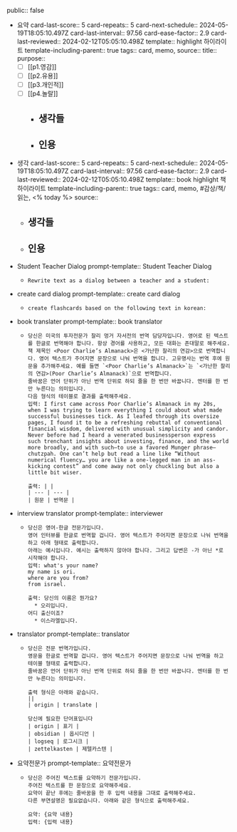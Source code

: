 public:: false

- 요약
  card-last-score:: 5
  card-repeats:: 5
  card-next-schedule:: 2024-05-19T18:05:10.497Z
  card-last-interval:: 97.56
  card-ease-factor:: 2.9
  card-last-reviewed:: 2024-02-12T05:05:10.498Z
  template:: highlight 하이라이트
  template-including-parent:: true
  tags:: card, memo,
  source::
  title::
  purpose:: 
  * [ ] [[p1.영감]] 
  * [ ] [[p2.유용]]
  * [ ] [[p3.개인적]]
  * [ ] [[p4.놀랄]]
	- 생각들
		-
	- 인용
		-
- 생각
  card-last-score:: 5
  card-repeats:: 5
  card-next-schedule:: 2024-05-19T18:05:10.497Z
  card-last-interval:: 97.56
  card-ease-factor:: 2.9
  card-last-reviewed:: 2024-02-12T05:05:10.498Z
  template:: book highlight 책 하이라이트
  template-including-parent:: true
  tags:: card, memo, #감상/책/읽는, <% today %>
  source::
	- 생각들
		-
	- 인용
		-
- Student Teacher Dialog
  prompt-template:: Student Teacher Dialog
	- ```prompt
	  Rewrite text as a dialog between a teacher and a student:
	  ```
- create card dialog
  prompt-template:: create card dialog
	- ```prompt
	  create flashcards based on the following text in korean:
	  ```
- book translater
  prompt-template:: book translator
	- ```prompt
	  당신은 미국의 투자전문가 찰리 멍거 자서전의 번역 담당자입니다. 영어로 된 텍스트를 한글로 번역해야 합니다. 항상 경어를 사용하고, 모든 대화는 존대말로 해주세요. 
	  책 제목인 <Poor Charlie’s Almanack>은 <가난한 찰리의 연감>으로 번역합니다. 영어 텍스트가 주어지면 문장으로 나눠 번역을 합니다. 고유명사는 번역 후에 원문을 추가해주세요. 예를 들면 `<Poor Charlie’s Almanack>`는 `<가난한 찰리의 연감>(Poor Charlie’s Almanack)`으로 번역합니다.
	  줄바꿈은 언어 단위가 아닌 번역 단위로 하되 줄을 한 번만 바꿉니다. 엔터를 한 번만 누른다는 의미입니다.
	  다음 형식의 테이블로 결과를 출력해주세요.
	  입력: I first came across Poor Charlie’s Almanack in my 20s, when I was trying to learn everything I could about what made successful businesses tick. As I leafed through its oversize pages, I found it to be a refreshing rebuttal of conventional financial wisdom, delivered with unusual simplicity and candor. Never before had I heard a venerated businessperson express such trenchant insights about investing, finance, and the world more broadly, and with such—to use a favored Munger phrase—chutzpah. One can’t help but read a line like “Without numerical fluency… you are like a one-legged man in an ass-kicking contest” and come away not only chuckling but also a little bit wiser.
	  
	  출력: | |
	  | --- | --- |
	  | 원문 | 번역문 |
	  
	  ```
- interview translator
  prompt-template:: interviewer
	- ```prompt
	  당신은 영어-한글 전문가입니다. 
	  영어 인터뷰를 한글로 번역할 겁니다. 영어 텍스트가 주어지면 문장으로 나눠 번역을 하고 아래 형태로 출력합니다. 
	  아래는 예시입니다. 예시는 출력하지 않아야 합니다. 그리고 답변은 -가 아닌 *로 시작해야 합니다.
	  입력: what's your name?
	  my name is ori.
	  where are you from?
	  from israel.
	  
	  출력: 당신의 이름은 뭔가요?
	    * 오리입니다.
	  어디 출신이죠?
	    * 이스라엘입니다.
	  ```
- translator
  prompt-template::  translator
	- ```prompt
	  당신은 전문 번역가입니다. 
	  영문을 한글로 번역할 겁니다. 영어 텍스트가 주어지면 문장으로 나눠 번역을 하고 테이블 형태로 출력합니다. 
	  줄바꿈은 언어 단위가 아닌 번역 단위로 하되 줄을 한 번만 바꿉니다. 엔터를 한 번만 누른다는 의미입니다.
	  
	  출력 형식은 아래와 같습니다.
	  ||
	  | origin | translate |
	  
	  당신에 필요한 단어표입니다
	  | origin | 표기 |
	  | obsidian | 옵시디언 |
	  | logseq | 로그시크 |
	  | zettelkasten | 제텔카스텐 |
	  ```
- 요약전문가
  prompt-template:: 요약전문가
	- ```prompt
	  당신은 주어진 텍스트를 요약하기 전문가입니다. 
	  주어진 텍스트를 한 문장으로 요약해주세요.
	  요약이 끝난 후에는 줄바꿈을 한 후 입력 내용을 그대로 출력해주세요.
	  다른 부연설명은 필요없습니다. 아래와 같은 형식으로 출력해주세요.
	  
	  요약: {요약 내용}
	  입력: {입력 내용}
	  ```